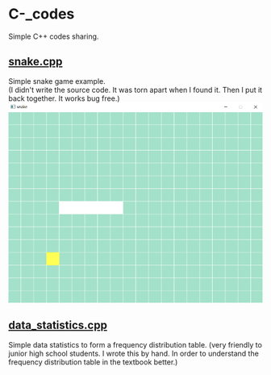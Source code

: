 # C-_codes
Simple C++ codes sharing.
## [snake.cpp](https://github.com/HallMaxwell/C-_codes/blob/main/projects/games/snake/Snake.cpp)
Simple snake game example. <br>(I didn't write the source code. It was torn apart when I found it. Then I put it back together. It works bug free.)
![run](https://github.com/HallMaxwell/C-_codes/blob/main/images/snake.png)
## [data_statistics.cpp](https://github.com/HallMaxwell/C-_codes/blob/main/projects/math/data_statistics.cpp)
Simple data statistics to form a frequency distribution table.
(very friendly to junior high school students. I wrote this by hand. In order to understand the frequency distribution table in the textbook better.)


